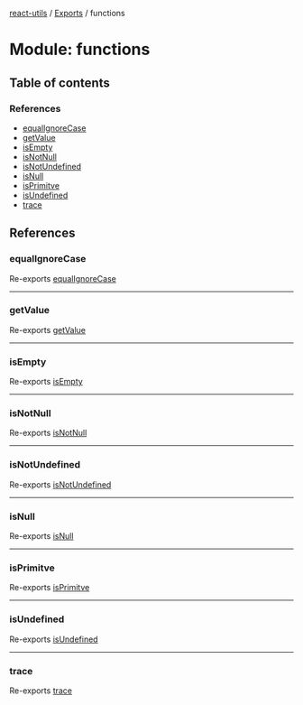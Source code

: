 [react-utils](../README.md) / [Exports](../modules.md) / functions

# Module: functions

## Table of contents

### References

- [equalIgnoreCase](functions.md#equalignorecase)
- [getValue](functions.md#getvalue)
- [isEmpty](functions.md#isempty)
- [isNotNull](functions.md#isnotnull)
- [isNotUndefined](functions.md#isnotundefined)
- [isNull](functions.md#isnull)
- [isPrimitve](functions.md#isprimitve)
- [isUndefined](functions.md#isundefined)
- [trace](functions.md#trace)

## References

### equalIgnoreCase

Re-exports [equalIgnoreCase](functions_string.md#equalignorecase)

___

### getValue

Re-exports [getValue](functions_types.md#getvalue)

___

### isEmpty

Re-exports [isEmpty](functions_arrays.md#isempty)

___

### isNotNull

Re-exports [isNotNull](functions_types.md#isnotnull)

___

### isNotUndefined

Re-exports [isNotUndefined](functions_types.md#isnotundefined)

___

### isNull

Re-exports [isNull](functions_types.md#isnull)

___

### isPrimitve

Re-exports [isPrimitve](functions_types.md#isprimitve)

___

### isUndefined

Re-exports [isUndefined](functions_types.md#isundefined)

___

### trace

Re-exports [trace](functions_debug.md#trace)
